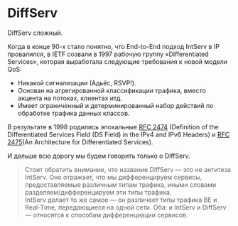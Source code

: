 # DiffServ



DiffServ сложный.  
  
Когда в конце 90-х стало понятно, что End-to-End подход IntServ в IP провалился, в IETF созвали в 1997 рабочую группу «Differentiated Services», которая выработала следующие требования к новой модели QoS:  


* Никакой сигнализации \(Адьёс, RSVP!\).
* Основан на агрегированной классификации трафика, вместо акцента на потоках, клиентах итд.
* Имеет ограниченный и детерминированный набор действий по обработке трафика данных классов.

  
В результате в 1998 родились эпохальные [RFC 2474](https://tools.ietf.org/html/rfc2474) \(Definition of the Differentiated Services Field \(DS Field\) in the IPv4 and IPv6 Headers\) и [RFC 2475](https://tools.ietf.org/html/rfc2475)\(An Architecture for Differentiated Services\).  
  
И дальше всю дорогу мы будем говорить только о DiffServ.  
  


> Стоит обратить внимание, что название DiffServ — это не антитеза IntServ. Оно отражает, что мы дифференцируем сервисы, предоставляемые различным типам трафика, иными словами разделяем/дифференцируем эти типы трафика.  
> IntServ делает то же самое — он различает типы трафика BE и Real-Time, передающиеся на одной сети. Оба: и IntServ и DiffServ — относятся к способам дифференциации сервисов.

